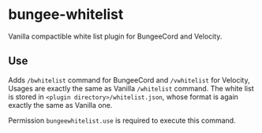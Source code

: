 # bungee-whitelist
Vanilla compactible white list plugin for BungeeCord and Velocity.

## Use
Adds `/bwhitelist` command for BungeeCord and `/vwhitelist` for Velocity, Usages are exactly the same as Vanilla `/whitelist` command. The white list is stored in `<plugin directory>/whitelist.json`, whose format is again exactly the same as Vanilla one.

Permission `bungeewhitelist.use` is required to execute this command.

